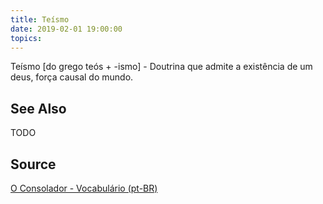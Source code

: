 ```yaml
---
title: Teísmo
date: 2019-02-01 19:00:00
topics:
---
```


Teísmo [do grego teós + -ismo] - Doutrina que admite a existência de um deus, força causal do mundo.

## See Also
TODO

## Source
[O Consolador - Vocabulário (pt-BR)](http://www.oconsolador.com.br/linkfixo/vocabulario/principal.html)
